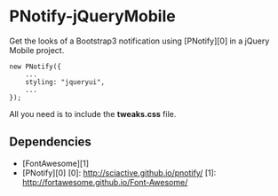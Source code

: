 PNotify-jQueryMobile
====================

Get the looks of a Bootstrap3 notification using [PNotify][0] in a jQuery Mobile project.

    new PNotify({
        ...
        styling: "jqueryui",
        ...
    });

All you need is to include the **tweaks.css** file.

## Dependencies 
- [FontAwesome][1]
- [PNotify][0]
[0]: http://sciactive.github.io/pnotify/
[1]: http://fortawesome.github.io/Font-Awesome/
